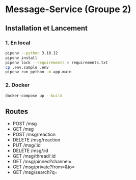 # Message-Service (Groupe 2)

## Installation et Lancement

### 1. En local
```bash
pipenv --python 3.10.12
pipenv install
pipenv lock --requirements > requirements.txt
cp .env.sample .env
pipenv run python -m app.main
```

### 2. Docker
```bash
docker-compose up --build
```

## Routes
- POST   /msg
- GET    /msg
- POST   /msg/reaction
- DELETE /msg/reaction
- PUT    /msg/:id
- DELETE /msg/:id
- GET    /msg/thread/:id
- GET    /msg/pinned?channel=
- GET    /msg/private?from=&to=
- GET    /msg/search?q=
